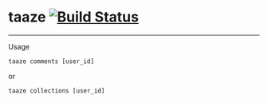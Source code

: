 # taaze [![Build Status](https://travis-ci.org/BUEZE/taaze.svg?branch=master)](https://travis-ci.org/BUEZE/taaze)

---

Usage 

`taaze comments [user_id]`

or 

`taaze collections [user_id]`